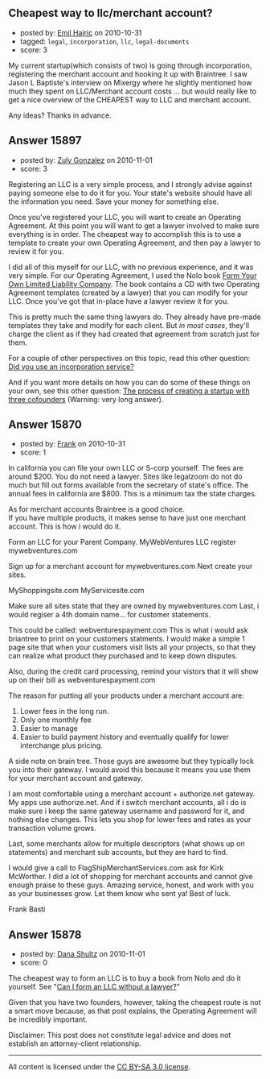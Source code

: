 ## Cheapest way to llc/merchant account?

- posted by: [Emil Hajric](https://stackexchange.com/users/-1/328-emil-hajric) on 2010-10-31
- tagged: `legal`, `incorporation`, `llc`, `legal-documents`
- score: 3

My current startup(which consists of two) is going through incorporation, registering the merchant account and hooking it up with Braintree. I saw Jason L Baptiste's interview on Mixergy where he slightly mentioned how much they spent on LLC/Merchant account costs ... but would really like to get a nice overview of the CHEAPEST way to LLC and merchant account.

Any ideas? Thanks in advance.


## Answer 15897

- posted by: [Zuly Gonzalez](https://stackexchange.com/users/-1/2692-zuly-gonzalez) on 2010-11-01
- score: 3

<p>Registering an LLC is a very simple process, and I strongly advise against paying someone else to do it for you. Your state's website should have all the information you need. Save your money for something else. </p>

<p>Once you've registered your LLC, you will want to create an Operating Agreement. At this point you will want to get a lawyer involved to make sure everything is in order. The cheapest way to accomplish this is to use a template to create your own Operating Agreement, and then pay a lawyer to review it for you.</p>

<p>I did all of this myself for our LLC, with no previous experience, and it was very simple. For our Operating Agreement, I used the Nolo book <a href="http://www.nolo.com/products/form-your-own-limited-liability-company-LIAB.html" rel="nofollow">Form Your Own Limited Liability Company</a>. The book contains a CD with two Operating Agreement templates (created by a lawyer) that you can modify for your LLC. Once you've got that in-place have a lawyer review it for you.</p>

<p>This is pretty much the same thing lawyers do. They already have pre-made templates they take and modify for each client. But <em>in most cases</em>, they'll charge the client as if they had created that agreement from scratch just for them.</p>

<p>For a couple of other perspectives on this topic, read this other question: <a href="http://answers.onstartups.com/questions/11224/did-you-use-an-incorporation-service-what-service-did-you-use/11233#11233">Did you use an incorporation service?</a></p>

<p>And if you want more details on how you can do some of these things on your own, see this other question: <a href="http://answers.onstartups.com/questions/13694/can-you-recommend-one-or-two-books-that-will-explain-the-process-of-creating/13704#13704">The process of creating a startup with three cofounders</a> (Warning: very long answer).</p>



## Answer 15870

- posted by: [Frank](https://stackexchange.com/users/-1/4858-frank) on 2010-10-31
- score: 1

In california you can file your own LLC or S-corp yourself.  The fees are around $200.  You do not need a lawyer.  Sites like legalzoom do not do much but fill out forms available from the secretary of state's office.  The annual fees in california are $800.  This is a minimum tax the state charges.

As for merchant accounts Braintree is a good choice.  
If you have multiple products, it makes sense to have just one merchant account.
This is how i would do it.

Form an LLC for your Parent Company.
MyWebVentures LLC
register mywebventures.com

Sign up for a merchant account for mywebventures.com
Next create your sites.

MyShoppingsite.com
MyServicesite.com

Make sure all sites state that they are owned by mywebventures.com
Last, i would regiser a 4th domain name... for customer statements.

This could be called:  webventurespayment.com
This is what i would ask briantree to print on your customers statments.
I would make a simple 1 page site that when your customers visit lists all your projects, so that they can realize what product they purchased and to keep down disputes.

Also, during the credit card processing, remind your vistors that it will show up on their bill as webventurespayment.com


The reason for putting all your products under a merchant account are:
1. Lower fees in the long run.
2. Only one monthly fee
3. Easier to manage
4. Easier to build payment history and eventually qualify for lower interchange plus pricing.

A side note on brain tree.  Those guys are awesome but they typically lock you into their gateway.  I would avoid this because it means you use them for your merchant account and gateway.

I am most comfortable using a merchant account + authorize.net gateway.  My apps use authorize.net.  And if i switch merchant accounts, all i do is make sure i keep the same gateway username and password for it, and nothing else changes.  This lets you shop for lower fees and rates as your transaction volume grows.

Last, some merchants allow for multiple descriptors (what shows up on statements) and merchant sub accounts, but they are hard to find.

I would give a call to FlagShipMerchantServices.com   ask for Kirk McWorther.  I did a lot of shopping for merchant accounts and cannot give enough praise to these guys.  Amazing service, honest, and work with you as your businesses grow.  Let them know who sent ya!  Best of luck.

Frank Basti


## Answer 15878

- posted by: [Dana Shultz](https://stackexchange.com/users/-1/1841-dana-shultz) on 2010-11-01
- score: 0

<p>The cheapest way to form an LLC is to buy a book from Nolo and do it yourself. See "<a href="http://danashultz.com/blog/2009/08/27/can-i-form-an-llc-without-a-lawyer/" rel="nofollow">Can I form an LLC without a lawyer?</a>"</p>

<p>Given that you have two founders, however, taking the cheapest route is not a smart move because, as that post explains, the Operating Agreement will be incredibly important.</p>

<p>Disclaimer: This post does not constitute legal advice and does not establish an attorney-client relationship.</p>




---

All content is licensed under the [CC BY-SA 3.0 license](https://creativecommons.org/licenses/by-sa/3.0/).
